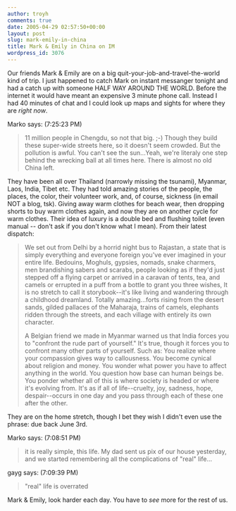 ```yaml
---
author: troyh
comments: true
date: 2005-04-29 02:57:50+00:00
layout: post
slug: mark-emily-in-china
title: Mark & Emily in China on IM
wordpress_id: 3076
---
```


Our friends Mark & Emily are on a big quit-your-job-and-travel-the-world kind of trip.  I just happened to catch Mark on instant messanger tonight and had a catch up with someone HALF WAY AROUND THE WORLD.  Before the internet it would have meant an expensive 3 minute phone call.  Instead I had 40 minutes of chat and I could look up maps and sights for where they are *right now*.

Marko says: (7:25:23 PM)

<blockquote>  11 million people in Chengdu, so not that big. ;-)  Though they build these super-wide streets here, so it doesn't seem crowded. But the pollution is awful. You can't see the sun...Yeah, we're literaly one step behind the wrecking ball at all times here. There is almost no old China left.</blockquote>



They have been all over Thailand (narrowly missing the tsunami), Myanmar, Laos, India, Tibet etc.  They had told amazing stories of the people, the places, the color, their volunteer work, and, of course, sickness (in email NOT a blog, tsk).  Giving away warm clothes for beach wear, then dropping shorts to buy warm clothes again, and now they are on another cycle for warm clothes.  Their idea of luxury is a double bed and flushing toilet (even manual -- don't ask if you don't know what I mean).  From their latest dispatch:


<blockquote>We set out from Delhi by a horrid night bus to Rajastan, a state that is simply everything and everyone foreign you've ever imagined in your entire life. Bedouins, Moghuls, gypsies, nomads, snake charmers, men brandishing sabers and scarabs, people looking as if they'd just stepped off a flying carpet or arrived in a caravan of tents, tea, and camels or errupted in a puff from a bottle to grant you three wishes, It is no stretch to call it storybook--it's like living and wandering through a childhood dreamland. Totally amazing...forts rising from the desert sands, gilded pallaces of the Maharaja, trains of camels, elephants ridden through the streets, and each village with entirely its own character.

A Belgian friend we made in Myanmar warned us that India forces you to "confront the rude part of yourself." It's true, though it forces you to confront many other parts of yourself. Such as: You realize where your compassion gives way to callousness. You become cynical about religion and money. You wonder what power you have to affect anything in the world. You question how base can human beings be. You ponder whether all of this is where society is headed or where it's evolving from. It's as if all of life--cruelty, joy, sadness, hope, despair--occurs in one day and you pass through each of these one after the other.</blockquote>


They are on the home stretch, though I bet they wish I didn't even use the phrase: due back June 3rd.

Marko says: (7:08:51 PM)

<blockquote>it is really simple, this life. My dad sent us pix of our house yesterday, and we started remembering all the complications of "real" life...</blockquote>


gayg says: (7:09:39 PM)

<blockquote>"real" life is overrated</blockquote>



Mark & Emily, look harder each day. You have to *see* more for the rest of us.
